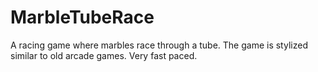 # MarbleTubeRace
A racing game where marbles race through a tube. The game is stylized similar to old arcade games. Very fast paced.
